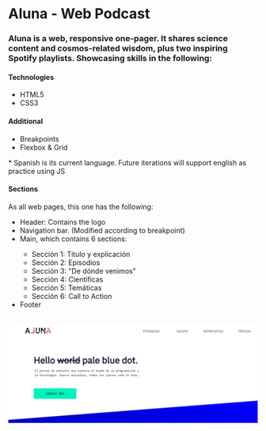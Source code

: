 # Aluna - Web Podcast

<h3>Aluna is a web, responsive one-pager. It shares science content and cosmos-related wisdom, plus two inspiring Spotify playlists. Showcasing skills in the following:</h3>

<h4>Technologies</h4>
<ul>
  <li>HTML5</li>
  <li>CSS3</li>
</ul>

<h4>Additional</h4>
<ul>
  <li>Breakpoints</li>
  <li>Flexbox & Grid</li>
</ul>

<p>* Spanish is its current language. Future iterations will support english as practice using JS</p>


<h4>Sections</h4>
<p>As all web pages, this one has the following:</p>

<ul>
  <li>Header: Contains the logo</li>
  <li>Navigation bar. (Modified according to breakpoint)</li>
  <li>Main, which contains 6 sections:</li>
    <ul>
      <li>Sección 1: Titulo y explicación</li>
      <li>Sección 2: Episodios</li>
      <li>Sección 3: "De dónde venimos"</li>
      <li>Sección 4: Científicas</li>
      <li>Sección 5: Temáticas</li>
      <li>Sección 6: Call to Action</li>
    </ul>
  <li>Footer</li>
</ul>
<br>
<img src="readme-images/aluna1.png" alt="screenshot">


